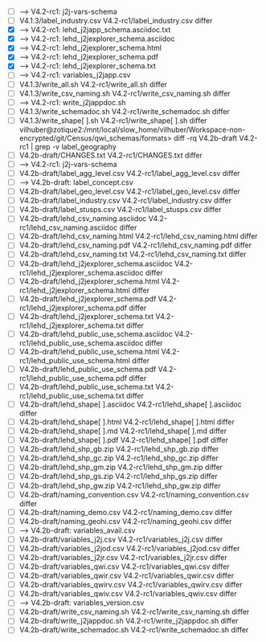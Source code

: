 - [ ] --> V4.2-rc1: j2j-vars-schema
- [ ] V4.1.3/label_industry.csv V4.2-rc1/label_industry.csv differ
- [x] --> V4.2-rc1: lehd_j2japp_schema.asciidoc.txt
- [x] --> V4.2-rc1: lehd_j2jexplorer_schema.asciidoc
- [x] --> V4.2-rc1: lehd_j2jexplorer_schema.html
- [x] --> V4.2-rc1: lehd_j2jexplorer_schema.pdf
- [x] --> V4.2-rc1: lehd_j2jexplorer_schema.txt
- [ ] --> V4.2-rc1: variables_j2japp.csv
- [ ] V4.1.3/write_all.sh V4.2-rc1/write_all.sh differ
- [ ] V4.1.3/write_csv_naming.sh V4.2-rc1/write_csv_naming.sh differ
- [ ] --> V4.2-rc1: write_j2jappdoc.sh
- [ ] V4.1.3/write_schemadoc.sh V4.2-rc1/write_schemadoc.sh differ
- [ ] V4.1.3/write_shape[ ].sh V4.2-rc1/write_shape[ ].sh differ
vilhuber@zotique2:/mnt/local/slow_home/vilhuber/Workspace-non-encrypted/git/Census/qwi_schemas/formats> diff -rq V4.2b-draft V4.2-rc1 | grep -v label_geography
- [ ] V4.2b-draft/CHANGES.txt V4.2-rc1/CHANGES.txt differ
- [ ] --> V4.2-rc1: j2j-vars-schema
- [ ] V4.2b-draft/label_agg_level.csv V4.2-rc1/label_agg_level.csv differ
- [ ] --> V4.2b-draft: label_concept.csv
- [ ] V4.2b-draft/label_geo_level.csv V4.2-rc1/label_geo_level.csv differ
- [ ] V4.2b-draft/label_industry.csv V4.2-rc1/label_industry.csv differ
- [ ] V4.2b-draft/label_stusps.csv V4.2-rc1/label_stusps.csv differ
- [ ] V4.2b-draft/lehd_csv_naming.asciidoc V4.2-rc1/lehd_csv_naming.asciidoc differ
- [ ] V4.2b-draft/lehd_csv_naming.html V4.2-rc1/lehd_csv_naming.html differ
- [ ] V4.2b-draft/lehd_csv_naming.pdf V4.2-rc1/lehd_csv_naming.pdf differ
- [ ] V4.2b-draft/lehd_csv_naming.txt V4.2-rc1/lehd_csv_naming.txt differ
- [ ] V4.2b-draft/lehd_j2jexplorer_schema.asciidoc V4.2-rc1/lehd_j2jexplorer_schema.asciidoc differ
- [ ] V4.2b-draft/lehd_j2jexplorer_schema.html V4.2-rc1/lehd_j2jexplorer_schema.html differ
- [ ] V4.2b-draft/lehd_j2jexplorer_schema.pdf V4.2-rc1/lehd_j2jexplorer_schema.pdf differ
- [ ] V4.2b-draft/lehd_j2jexplorer_schema.txt V4.2-rc1/lehd_j2jexplorer_schema.txt differ
- [ ] V4.2b-draft/lehd_public_use_schema.asciidoc V4.2-rc1/lehd_public_use_schema.asciidoc differ
- [ ] V4.2b-draft/lehd_public_use_schema.html V4.2-rc1/lehd_public_use_schema.html differ
- [ ] V4.2b-draft/lehd_public_use_schema.pdf V4.2-rc1/lehd_public_use_schema.pdf differ
- [ ] V4.2b-draft/lehd_public_use_schema.txt V4.2-rc1/lehd_public_use_schema.txt differ
- [ ] V4.2b-draft/lehd_shape[ ].asciidoc V4.2-rc1/lehd_shape[ ].asciidoc differ
- [ ] V4.2b-draft/lehd_shape[ ].html V4.2-rc1/lehd_shape[ ].html differ
- [ ] V4.2b-draft/lehd_shape[ ].md V4.2-rc1/lehd_shape[ ].md differ
- [ ] V4.2b-draft/lehd_shape[ ].pdf V4.2-rc1/lehd_shape[ ].pdf differ
- [ ] V4.2b-draft/lehd_shp_gb.zip V4.2-rc1/lehd_shp_gb.zip differ
- [ ] V4.2b-draft/lehd_shp_gc.zip V4.2-rc1/lehd_shp_gc.zip differ
- [ ] V4.2b-draft/lehd_shp_gm.zip V4.2-rc1/lehd_shp_gm.zip differ
- [ ] V4.2b-draft/lehd_shp_gs.zip V4.2-rc1/lehd_shp_gs.zip differ
- [ ] V4.2b-draft/lehd_shp_gw.zip V4.2-rc1/lehd_shp_gw.zip differ
- [ ] V4.2b-draft/naming_convention.csv V4.2-rc1/naming_convention.csv differ
- [ ] V4.2b-draft/naming_demo.csv V4.2-rc1/naming_demo.csv differ
- [ ] V4.2b-draft/naming_geohi.csv V4.2-rc1/naming_geohi.csv differ
- [ ] --> V4.2b-draft: variables_avail.csv
- [ ] V4.2b-draft/variables_j2j.csv V4.2-rc1/variables_j2j.csv differ
- [ ] V4.2b-draft/variables_j2jod.csv V4.2-rc1/variables_j2jod.csv differ
- [ ] V4.2b-draft/variables_j2jr.csv V4.2-rc1/variables_j2jr.csv differ
- [ ] V4.2b-draft/variables_qwi.csv V4.2-rc1/variables_qwi.csv differ
- [ ] V4.2b-draft/variables_qwir.csv V4.2-rc1/variables_qwir.csv differ
- [ ] V4.2b-draft/variables_qwirv.csv V4.2-rc1/variables_qwirv.csv differ
- [ ] V4.2b-draft/variables_qwiv.csv V4.2-rc1/variables_qwiv.csv differ
- [ ] --> V4.2b-draft: variables_version.csv
- [ ] V4.2b-draft/write_csv_naming.sh V4.2-rc1/write_csv_naming.sh differ
- [ ] V4.2b-draft/write_j2jappdoc.sh V4.2-rc1/write_j2jappdoc.sh differ
- [ ] V4.2b-draft/write_schemadoc.sh V4.2-rc1/write_schemadoc.sh differ
